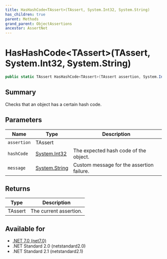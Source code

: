 ```yaml
---
title: HasHashCode<TAssert>(TAssert, System.Int32, System.String)
has_children: true
parent: Methods
grand_parent: ObjectAssertions
ancestor: AssertNet
---
```

# HasHashCode&lt;TAssert&gt;(TAssert, System.Int32, System.String)

```csharp
public static TAssert HasHashCode<TAssert>(TAssert assertion, System.Int32 hashCode, System.String message);
```

## Summary
Checks that an object has a certain hash code.

## Parameters
|Name|Type|Description|
|-|-|-|
|`assertion`|TAssert||
|`hashCode`|[System.Int32](https://learn.microsoft.com/en-us/dotnet/api/system.int32)|The expected hash code of the object.|
|`message`|[System.String](https://learn.microsoft.com/en-us/dotnet/api/system.string)|Custom message for the assertion failure.|

## Returns
|Type|Description|
|-|-|
|TAssert|The current assertion.|

## Available for
- [.NET 7.0 (net7.0)](https://versionsof.net/core/7.0/)
- .NET Standard 2.0 (netstandard2.0)
- .NET Standard 2.1 (netstandard2.1)
